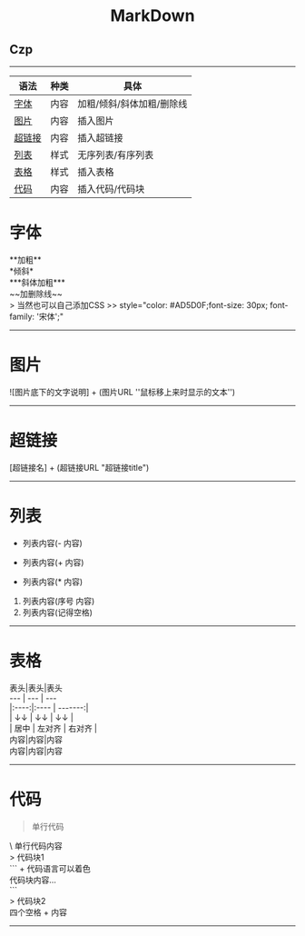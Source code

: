 # <center>MarkDown</center>
## **Czp**   
---
语法 | 种类 | 具体 
--- | --- | --- 
[字体](#字体) | 内容 | 加粗/倾斜/斜体加粗/删除线
[图片](#图片) | 内容 | 插入图片
[超链接](#超链接) | 内容 | 插入超链接
[列表](#列表) | 样式 | 无序列表/有序列表
[表格](#表格) | 样式 | 插入表格
[代码](#代码) | 内容 | 插入代码/代码块
#
#
# 字体
   <div>**加粗**</div>
   <div>*倾斜*</div>
   <div>***斜体加粗***</div>
   <div>~~加删除线~~</div>
> 当然也可以自己添加CSS
>> style="color: #AD5D0F;font-size: 30px; font-family: '宋体';"

---
# 图片
   ![图片底下的文字说明] + (图片URL ''鼠标移上来时显示的文本'')

---
# 超链接
   [超链接名] + (超链接URL "超链接title")

---
# 列表
   - 列表内容(- 内容)
   + 列表内容(+ 内容)
   * 列表内容(* 内容)
   1. 列表内容(序号 内容)
   2. 列表内容(记得空格)

---
# 表格
<div>表头|表头|表头</div>
<div>--- | --- | --- </div>
<div>|:----:|:---- | -------:|</div>
<div>| ↓↓  |   ↓↓   |   ↓↓   |</div>
<div>| 居中 | 左对齐 | 右对齐 |</div>
<div>内容|内容|内容</div>
<div>内容|内容|内容</div>

---
# 代码
> 单行代码
<div>\ 单行代码内容</div>
> 代码块1
<div>``` + 代码语言可以着色</div>
<div>代码块内容...</div>
<div>```</div>
> 代码块2
<div>四个空格 + 内容</div>

---
